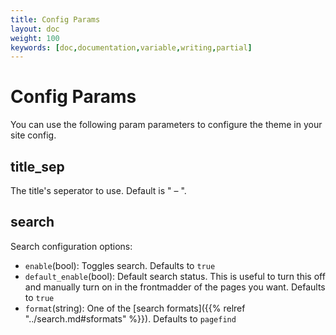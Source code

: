 ```yaml
---
title: Config Params
layout: doc
weight: 100
keywords: [doc,documentation,variable,writing,partial]
---
```

# Config Params
You can use the following param parameters to configure the theme in your site config.

## title_sep
The title's seperator to use. Default is " – ".

## search
Search configuration options:
- `enable`(bool): Toggles search. Defaults to `true`
- `default_enable`(bool): Default search status. This is useful to turn this off and manually turn on in the frontmadder of the pages you want. Defaults to `true`
- `format`(string): One of the [search formats]({{% relref "../search.md#sformats" %}}). Defaults to `pagefind`